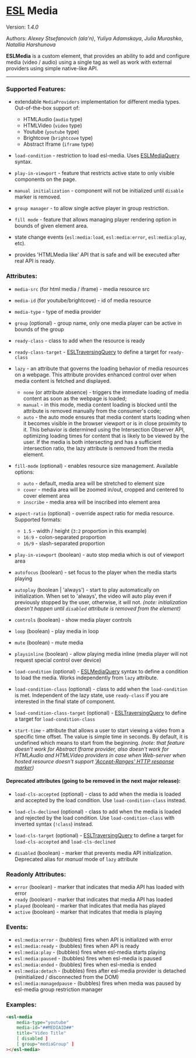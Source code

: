 # [ESL](../../../) Media

Version: *1.4.0*

Authors: *Alexey Stsefanovich (ala'n)*, *Yuliya Adamskaya*, *Julia Murashko*, *Natallia Harshunova*

<a name="intro"></a>

**ESLMedia** is a custom element, that provides an ability to add and configure media (video / audio) 
using a single tag as well as work with external providers using simple native-like API.

---

### Supported Features:
 
 - extendable `MediaProviders` implementation for different media types. Out-of-the-box support of:
   - HTMLAudio (`audio` type)
   - HTMLVideo (`video` type)
   - Youtube (`youtube` type)
   - Brightcove (`brightcove` type)
   - Abstract Iframe (`iframe` type)
 
 - `load-condition` - restriction to load esl-media. Uses [ESLMediaQuery](../esl-media-query/README.md) syntax.
 
 - `play-in-viewport` - feature that restricts active state to only visible components on the page.
 
 - `manual initialization` - component will not be initialized until `disable` marker is removed.
 
 - `group manager` - to allow single active player in group restriction.
 
 - `fill mode` - feature that allows managing player rendering option in bounds of given element area.
 
 - state change events (`esl:media:load`, `esl:media:error`, `esl:media:play`, etc).
 
 - provides 'HTMLMedia like' API that is safe and will be executed after real API is ready.

### Attributes:

 - `media-src` (for html media / iframe) - media resource src
 - `media-id` (for youtube/brightcove) - id of media resource
 - `media-type` - type of media provider
 
 - `group` (optional) - group name, only one media player can be active in bounds of the group
 
 - `ready-class` - class to add when the resource is ready
 - `ready-class-target` - [ESLTraversingQuery](../esl-traversing-query/README.md) to define a target for `ready-class`

 - `lazy` - an attribute that governs the loading behavior of media resources on a webpage. 
 This attribute provides enhanced control over when media content is fetched and displayed.
   - `none` (or attribute absence) - triggers the immediate loading of media content as soon as the webpage is loaded;
   - `manual` - in this mode, media content loading is blocked until the attribute is removed manually from the consumer's code;
   - `auto` - the auto mode ensures that media content starts loading when it becomes visible in the browser viewport or is in close proximity to it. 
 This behavior is determined using the Intersection Observer API, optimizing loading times for content that is likely to be viewed by the user.
 If the media is both intersecting and has a sufficient intersection ratio, the lazy attribute is removed from the media element.

 - `fill-mode` (optional) - enables resource size management. Available options:
   - `auto` - default, media area will be stretched to element size
   - `cover` - media area will be zoomed in/out, cropped and centered to cover element area
   - `inscribe` - media area will be inscribed into element area
 
 - `aspect-ratio` (optional) - override aspect ratio for media resource. Supported formats:
   - `1.5` - width / height (`3:2` proportion in this example)
   - `16:9` - colon-separated proportion
   - `16/9` - slash-separated proportion

 - `play-in-viewport` (boolean) - auto stop media which is out of viewport area
 
 - `autofocus` (boolean) - set focus to the player when the media starts playing
 
 - `autoplay` (boolean | 'always') - start to play automatically on initialization. When set to 'always', the video will auto play even if previously stopped by the user, otherwise, it will not.
 *(note: initialization doesn't happen until `disabled` attribute is removed from the element)*
 
 - `controls` (boolean) - show media player controls
 
 - `loop` (boolean) - play media in loop
 
 - `mute` (boolean) - mute media
 
 - `playsinline` (boolean) - allow playing media inline (media player will not request special control over device)

 - `load-condition` (optional) - [ESLMediaQuery](../esl-media-query/README.md) syntax to define a condition to load the media. 
    Works independently from `lazy` attribute.
 - `load-condition-class` (optional) - class to add when the `load-condition` is met. 
    Independent of the lazy state, use `ready-class` if you are interested in the final state of component.
 - `load-condition-class-target` (optional) - [ESLTraversingQuery](../esl-traversing-query/README.md) to define a target for `load-condition-class`

 - `start-time` - attribute that allows a user to start viewing a video from a specific time offset. The value is simple time in seconds. By default, it is undefined which means to start from the beginning.
*(note: that feature doesn't work for Abstract Iframe provider, also doesn't work for HTMLAudio and HTMLVideo providers in case when Web-server when hosted resource doesn't support ['Accept-Ranges' HTTP response marker](https://developer.mozilla.org/en-US/docs/Web/HTTP/Headers/Accept-Ranges))*

#### Deprecated attributes (going to be removed in the next major release):
 - `load-cls-accepted` (optional) - class to add when the media is loaded and accepted by the load condition. Use `load-condition-class` instead.
 - `load-cls-declined` (optional) - class to add when the media is loaded and rejected by the load condition. Use `load-condition-class` with inverted syntax (`!class`) instead.
 - `load-cls-target` (optional) - [ESLTraversingQuery](../esl-traversing-query/README.md) to define a target for `load-cls-accepted` and `load-cls-declined`

 - `disabled` (boolean) - marker that prevents media API initialization. Deprecated alias for *manual* mode of `lazy` attribute

### Readonly Attributes:
 
 - `error` (boolean) - marker that indicates that media API has loaded with error
 - `ready` (boolean) - marker that indicates that media API has loaded
 - `played` (boolean) - marker that indicates that media has played
 - `active` (boolean) - marker that indicates that media is playing
 
### Events: 
 - `esl:media:error` - (bubbles) fires when API is initialized with error
 - `esl:media:ready` - (bubbles) fires when API is ready
 - `esl:media:play` - (bubbles) fires when esl-media starts playing
 - `esl:media:paused` - (bubbles) fires when esl-media is paused
 - `esl:media:ended` - (bubbles) fires when esl-media is ended
 - `esl:media:detach` - (bubbles) fires after esl-media provider is detached (reinitialized / disconnected from the DOM)
 - `esl:media:managedpause` - (bubbles) fires when media was paused by esl-media group restriction manager
 
### Examples:
```html
<esl-media
    media-type="youtube"
    media-id="##MEDIAID##"
    title="Video Title"     
    [ disabled ]    
    [ group="mediaGroup" ]
></esl-media>
```
